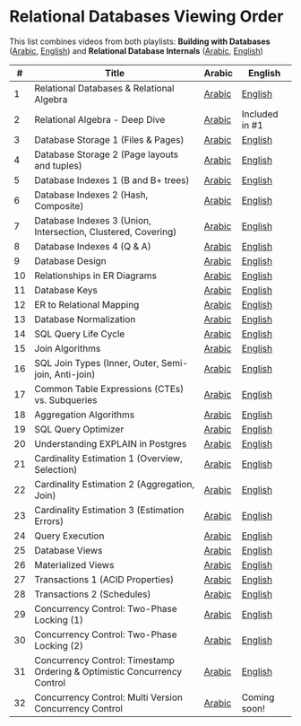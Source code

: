 # Relational Databases Viewing Order

This list combines videos from both playlists: **Building with Databases** ([Arabic](https://www.youtube.com/playlist?list=PLE8kQVoC67Py5LnCUHp_wp2uzbaBZWSmx), [English](https://www.youtube.com/playlist?list=PLE8kQVoC67PzsDAFA3FinTadWe4nVyey4)) and **Relational Database Internals** ([Arabic](https://www.youtube.com/playlist?list=PLE8kQVoC67PzGwMMsSk3C8MvfAqcYjusF), [English](https://www.youtube.com/playlist?list=PLE8kQVoC67PywFpq0VXxGFbStvtskNVkW))

| # | Title | Arabic | English |
| --- | --- | --- | --- |
| 1 | Relational Databases & Relational Algebra | [Arabic](https://www.youtube.com/watch?v=UuCDByipiCo) | [English](https://youtu.be/5-0_tHSnbUs) |
| 2 | Relational Algebra - Deep Dive | [Arabic](https://www.youtube.com/watch?v=OuFS0tcQXh8) | Included in #1 |
| 3 | Database Storage 1 (Files & Pages) | [Arabic](https://youtu.be/-HtHhBQbMB4) | [English](https://youtu.be/sE-PWl_fd40) |
| 4 | Database Storage 2 (Page layouts and tuples) | [Arabic](https://youtu.be/8-LJyyAjOhE) | [English](https://youtu.be/lpkEwChGFH8) |
| 5 | Database Indexes 1 (B and B+ trees) | [Arabic](https://youtu.be/1ZhBULsbZGw) | [English](https://youtu.be/1fETPYKyb70) |
| 6 | Database Indexes 2 (Hash, Composite) | [Arabic](https://youtu.be/ddWoqXw6Qic) | [English](https://youtu.be/dH5SwQ5rndQ) |
| 7 | Database Indexes 3 (Union, Intersection, Clustered, Covering) | [Arabic](https://youtu.be/KTEViriyc-Q) | [English](https://www.youtube.com/watch?v=J8prxz2KxeA) |
| 8 | Database Indexes 4 (Q & A) | [Arabic](https://youtu.be/wY_SxRMLTvA) | [English](https://www.youtube.com/watch?v=ozXWjqNsNYU) |
| 9 | Database Design | [Arabic](https://youtu.be/gZ5iYMkrcfQ) | [English](https://youtu.be/5CFphPMgScU) |
| 10 | Relationships in ER Diagrams | [Arabic](https://youtu.be/hp1gX4kh3lw) | [English](https://youtu.be/LlbshEKviFI) |
| 11 | Database Keys | [Arabic](https://youtu.be/kgpiD3Z_swg) | [English](https://youtu.be/Nw04aF2VUDk) |
| 12 | ER to Relational Mapping | [Arabic](https://youtu.be/3E_FTJ1KFyg) | [English](https://youtu.be/va8XjW-PD48) |
| 13 | Database Normalization | [Arabic](https://youtu.be/1HEHa_EJa0k) | [English](https://youtu.be/lsojlIT1ah0) |
| 14 | SQL Query Life Cycle | [Arabic](https://youtu.be/SEKF4u6Ovyw) | [English](https://youtu.be/Wr7cd6p8hvQ) |
| 15 | Join Algorithms | [Arabic](https://youtu.be/oVeo3i5ExaA) | [English](https://youtu.be/Ykvl-2LZpGY) |
| 16 | SQL Join Types (Inner, Outer, Semi-join, Anti-join) | [Arabic](https://youtu.be/4RmzfVUVxYI) | [English](https://youtu.be/_UJzUo0Kh7M) |
| 17 | Common Table Expressions (CTEs) vs. Subqueries | [Arabic](https://youtu.be/bdKIwDv9Owc) | [English](https://youtu.be/-iD0LIY5_rg?si=RGv0PL6UOkZ14fwB) |
| 18 | Aggregation Algorithms | [Arabic](https://youtu.be/dHOYDnqJ9HY) | [English](https://youtu.be/yKmtT5oa2w8) |
| 19 | SQL Query Optimizer | [Arabic](https://youtu.be/iAxFGRbAh8s) | [English](https://youtu.be/LznTWam9qhs) |
| 20 | Understanding EXPLAIN in Postgres | [Arabic](https://youtu.be/12puiczFlz8) | [English](https://youtu.be/ttGNcRgghlE) |
| 21 | Cardinality Estimation 1 (Overview, Selection) | [Arabic](https://youtu.be/PPDDLS5NSyM) | [English](https://www.youtube.com/watch?v=sbEWSW1bXGY) |
| 22 | Cardinality Estimation 2 (Aggregation, Join) | [Arabic](https://youtu.be/QwqNuRSLE3M) | [English](https://youtu.be/rFP4rFW01Co) |
| 23 | Cardinality Estimation 3 (Estimation Errors) | [Arabic](https://youtu.be/ZD0ZarOR438) | [English](https://www.youtube.com/watch?v=Ip-NfyTS6do) |
| 24 | Query Execution | [Arabic](https://youtu.be/Hl0SwV1RFFs) | [English](https://youtu.be/lHUsfcbeZHY) |
| 25 | Database Views | [Arabic](https://youtu.be/tBqbzeV_EkI) | [English](https://www.youtube.com/watch?v=MSlmvtYLPI8) |
| 26 | Materialized Views | [Arabic](https://youtu.be/qcJiNoQxHQg) | [English](https://youtu.be/8S9p7IO2xz0) |
| 27 | Transactions 1 (ACID Properties) | [Arabic](https://www.youtube.com/watch?v=ziH5Y4tvQJE) | [English](https://youtu.be/ac6zw6sn-Wo) |
| 28 | Transactions 2 (Schedules) | [Arabic](https://youtu.be/KRZTwTWiUek) | [English](https://youtu.be/7cyyffiLAE0) |
| 29 | Concurrency Control: Two-Phase Locking (1) | [Arabic](https://youtu.be/s8w-GplT6K4) | [English](https://youtu.be/efqAO54qci4) |
| 30 | Concurrency Control: Two-Phase Locking (2) | [Arabic](https://youtu.be/4Ll7zlC9f4w) | [English](https://youtu.be/zqLAFZNh41Q) |
| 31 | Concurrency Control: Timestamp Ordering & Optimistic Concurrency Control | [Arabic](https://youtu.be/f6sl5XFnAr4) | [English](https://youtu.be/2pLBv43Veec) |
| 32 | Concurrency Control: Multi Version Concurrency Control | [Arabic](https://youtu.be/RDry1RyIw1s) | Coming soon! |
